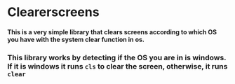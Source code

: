 # Clearerscreens
#### This is a very simple library that clears screens according to which OS you have with the system clear function in os.
 ### This library works by detecting if the OS you are in is windows. If it is windows it runs ```cls``` to clear the screen, otherwise, it runs ```clear```
